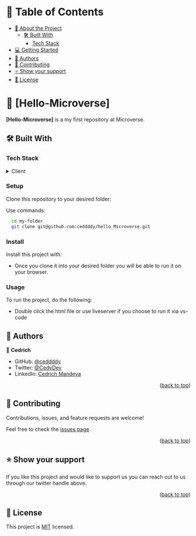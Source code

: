

<!-- TABLE OF CONTENTS -->

# 📗 Table of Contents

- [📖 About the Project](#about-project)
  - [🛠 Built With](#built-with)
    - [Tech Stack](#tech-stack)
- [💻 Getting Started](#getting-started)
- [👥 Authors](#authors)
- [🤝 Contributing](#contributing)
- [⭐️ Show your support](#support)
- [📝 License](#license)

<!-- PROJECT DESCRIPTION -->

# 📖 [Hello-Microverse] <a name="about-project"></a>

**[Hello-Microverse]** is a my first repository at Microverse.

## 🛠 Built With <a name="built-with"></a>

### Tech Stack <a name="tech-stack"></a>

<details>
  <summary>Client</summary>
  <ul>
    <li><a href="https://developer.mozilla.org/en-US/docs/Web/HTML">HTML</a></li>
    <li><a href="https://developer.mozilla.org/en-US/docs/Web/CSS">CSS</a></li>
  </ul>
</details>

<!-- GETTING STARTED -->

### Setup

Clone this repository to your desired folder:


Use commands:

```sh
  cd my-folder
  git clone git@github.com:ceddddy/hello_Microverse.git
```

### Install

Install this project with:

- Once you clone it into your desired folder you will be able to run it on your browser.

### Usage

To run the project, do the following:

- Double click the html file or use liveserver if you choose to run it via vs-code

<!-- AUTHORS -->

## 👥 Authors <a name="authors"></a>

👤 **Cedrich**

- GitHub: [@ceddddy](https://github.com/ceddddy)
- Twitter: [@CedyDev](https://twitter.com/CedyDev)
- LinkedIn: [Cedrich Mandeya](https://www.linkedin.com/in/cedrich-mandeya-4118a91a7/)


<p align="right">(<a href="#readme-top">back to top</a>)</p>

<!-- CONTRIBUTING -->

## 🤝 Contributing <a name="contributing"></a>

Contributions, issues, and feature requests are welcome!

Feel free to check the [issues page](https://github.com/ceddddy/hello_Microverse/issues).

<p align="right">(<a href="#readme-top">back to top</a>)</p>

<!-- SUPPORT -->

## ⭐️ Show your support <a name="support"></a>

If you like this project and would like to support us you can reach out to us through our twitter handle above.

<p align="right">(<a href="#readme-top">back to top</a>)</p>

<!-- LICENSE -->

## 📝 License <a name="license"></a>

This project is [MIT](./LICENSE) licensed.